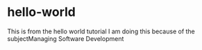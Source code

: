 # hello-world
This is from the hello world tutorial
I am doing this because of the subjectManaging Software Development

